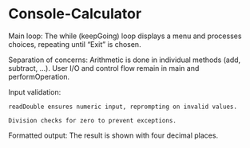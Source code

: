 # Console-Calculator
Main loop: The while (keepGoing) loop displays a menu and processes choices, repeating until “Exit” is chosen.

Separation of concerns: Arithmetic is done in individual methods (add, subtract, …). User I/O and control flow remain in main and performOperation.

Input validation:

    readDouble ensures numeric input, reprompting on invalid values.

    Division checks for zero to prevent exceptions.

Formatted output: The result is shown with four decimal places.
